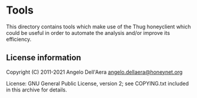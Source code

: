 # Tools

This directory contains tools which make use of the Thug honeyclient
which could be useful in order to automate the analysis and/or improve
its efficiency.

## License information

Copyright (C) 2011-2021 Angelo Dell'Aera <angelo.dellaera@honeynet.org>

License: GNU General Public License, version 2; see COPYING.txt
         included in this archive for details.
